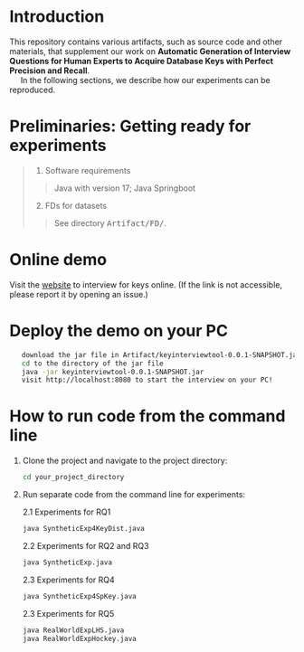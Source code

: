 # Introduction
This repository contains various artifacts, such as source code and other materials, that supplement our work on **Automatic Generation of Interview Questions for Human Experts to Acquire Database Keys with Perfect Precision and Recall**.\
&nbsp;&nbsp;&nbsp;&nbsp; In the following sections, we describe how our experiments can be reproduced. 
# Preliminaries: Getting ready for experiments
>1. Software requirements
>>  Java with version 17; Java Springboot
>2. FDs for datasets
>> See directory <kbd>Artifact/FD/</kbd>.
# Online demo
Visit the [website](https://7fe96651.r31.cpolar.top/) to interview for keys online. (If the link is not accessible, please report it by opening an issue.)
# Deploy the demo on your PC
```bash
   download the jar file in Artifact/keyinterviewtool-0.0.1-SNAPSHOT.jar
   cd to the directory of the jar file
   java -jar keyinterviewtool-0.0.1-SNAPSHOT.jar
   visit http://localhost:8080 to start the interview on your PC!
   ```
# How to run code from the command line
1. Clone the project and navigate to the project directory:
   ```bash
   cd your_project_directory
   ```
2. Run separate code from the command line for experiments:
   
   2.1 Experiments for RQ1
   ```bash
   java SyntheticExp4KeyDist.java
   ```
   2.2 Experiments for RQ2 and RQ3
   ```bash
   java SyntheticExp.java
   ```
   2.3 Experiments for RQ4
   ```bash
   java SyntheticExp4SpKey.java
   ```
   2.3 Experiments for RQ5
   ```bash
   java RealWorldExpLHS.java
   java RealWorldExpHockey.java
   ```
   

   

